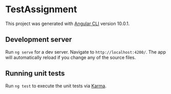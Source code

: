 # TestAssignment

This project was generated with [Angular CLI](https://github.com/angular/angular-cli) version 10.0.1.

## Development server

Run `ng serve` for a dev server. Navigate to `http://localhost:4200/`. The app will automatically reload if you change any of the source files.


## Running unit tests

Run `ng test` to execute the unit tests via [Karma](https://karma-runner.github.io).

